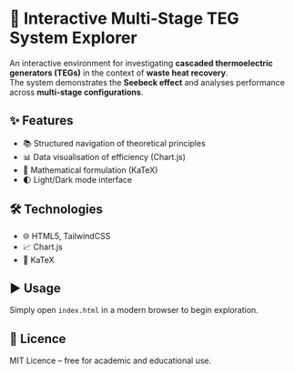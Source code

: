 # 🌌 Interactive Multi-Stage TEG System Explorer

An interactive environment for investigating **cascaded thermoelectric generators (TEGs)** in the context of **waste heat recovery**.  
The system demonstrates the **Seebeck effect** and analyses performance across **multi-stage configurations**.

## ✨ Features
- 📚 Structured navigation of theoretical principles  
- 📊 Data visualisation of efficiency (Chart.js)  
- 🧮 Mathematical formulation (KaTeX)  
- 🌓 Light/Dark mode interface  

## 🛠️ Technologies
- 🌐 HTML5, TailwindCSS  
- 📈 Chart.js  
- 🔢 KaTeX  

## ▶️ Usage
Simply open `index.html` in a modern browser to begin exploration.  

## 📜 Licence
MIT Licence – free for academic and educational use.
